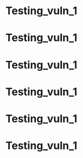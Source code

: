 # Testing_vuln_1
# Testing_vuln_1
# Testing_vuln_1
# Testing_vuln_1
# Testing_vuln_1
# Testing_vuln_1
